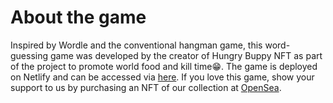 # About the game

Inspired by Wordle and the conventional hangman game, this word-guessing game was developed by the creator of Hungry Buppy NFT as part of the project to promote world food and kill time😁. The game is deployed on Netlify and can be accessed via [here](https://buppy.netlify.app/). If you love this game, show your support to us by purchasing an NFT of our collection at [OpenSea](https://opensea.io/collection/hungry-buppy-nft).
